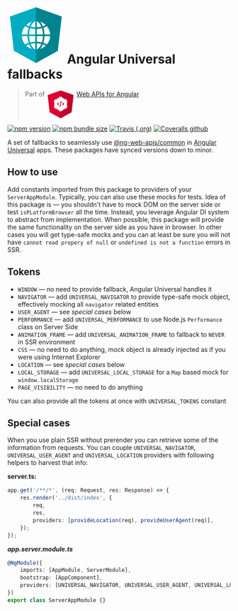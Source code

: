 # ![logo](logo.svg) Angular Universal fallbacks

> Part of <img src="web-api.svg" align="top"> [Web APIs for Angular](https://ng-web-apis.github.io/)

[![npm version](https://img.shields.io/npm/v/@ng-web-apis/universal.svg)](https://npmjs.com/package/@ng-web-apis/universal)
[![npm bundle size](https://img.shields.io/bundlephobia/minzip/@ng-web-apis/universal)](https://bundlephobia.com/result?p=@ng-web-apis/universal)
[![Travis (.org)](https://img.shields.io/travis/ng-web-apis/universal)](https://travis-ci.org/ng-web-apis/universal)
[![Coveralls github](https://img.shields.io/coveralls/github/ng-web-apis/universal)](https://coveralls.io/github/ng-web-apis/universal?branch=master)

A set of fallbacks to seamlessly use
[@ng-web-apis/common](https://github.com/ng-web-apis/common) in
[Angular Universal](https://github.com/angular/universal) apps.
These packages have synced versions down to minor.

## How to use

Add constants imported from this package to providers of your `ServerAppModule`.
Typically, you can also use these mocks for tests. Idea of this package is — you shouldn't
have to mock DOM on the server side or test `isPLatformBrowser` all the time. Instead,
you leverage Angular DI system to abstract from implementation. When possible, this package
will provide the same functionality on the server side as you have in browser. In other cases
you will get type-safe mocks and you can at least be sure you will not have
`cannot read propery of null` or `undefined is not a function` errors in SSR.

## Tokens

-   `WINDOW` — no need to provide fallback, Angular Universal handles it
-   `NAVIGATOR` — add `UNIVERSAL_NAVIGATOR` to provide type-safe mock object, effectively mocking all `navigator` related entities
-   `USER_AGENT` — see _special cases_ below
-   `PERFORMANCE` — add `UNIVERSAL_PERFORMANCE` to use Node.js `Performance` class on Server Side
-   `ANIMATION_FRAME` — add `UNIVERSAL_ANIMATION_FRAME` to fallback to `NEVER` in SSR environment
-   `CSS` — no need to do anything, mock object is already injected as if you were using Internet Explorer
-   `LOCATION` — see _special cases_ below
-   `LOCAL_STORAGE` — add `UNIVERSAL_LOCAL_STORAGE` for a `Map` based mock for `window.localStorage`
-   `PAGE_VISIBILITY` — no need to do anything

You can also provide all the tokens at once with `UNIVERSAL_TOKENS` constant

## Special cases

When you use plain SSR without prerender you can retrieve some of the information
from requests. You can couple `UNIVERSAL_NAVIGATOR`, `UNIVERSAL_USER_AGENT` and
`UNIVERSAL_LOCATION` providers with following helpers to harvest that info:

**server.ts:**

```typescript
app.get('/**/*', (req: Request, res: Response) => {
    res.render('../dist/index', {
        req,
        res,
        providers: [provideLocation(req), provideUserAgent(req)],
    });
});
```

**_app.server.module.ts_**

```typescript
@NgModule({
    imports: [AppModule, ServerModule],
    bootstrap: [AppComponent],
    providers: [UNIVERSAL_NAVIGATOR, UNIVERSAL_USER_AGENT, UNIVERSAL_LOCATION],
})
export class ServerAppModule {}
```
